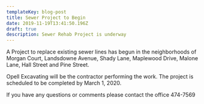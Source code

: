 ```yaml
---
templateKey: blog-post
title: Sewer Project to Begin
date: 2019-11-19T13:41:50.196Z
draft: true
description: Sewer Rehab Project is underway
---
```

A Project to replace existing sewer lines has begun in the neighborhoods of Morgan Court, Landsdowne Avenue, Shady Lane, Maplewood Drive, Malone Lane, Hall Street and Pine Street. 

Opell Excavating will be the contractor performing the work.  The project is scheduled to be completed by March 1, 2020. 

If you have any questions or comments please contact the office 474-7569
